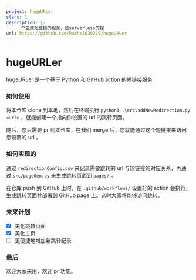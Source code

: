 ```yaml
---
project: hugeURLer
stars: 1
description: |-
    一个生成短链接的服务，是serverless的捏
url: https://github.com/Rachel030219/hugeURLer
---
```


# hugeURLer

hugeURLer 是一个基于 Python 和 GitHub action 的短链接服务

### 如何使用

将本仓库 clone 到本地，然后在终端执行 `python3 .\src\addNewRedirection.py  <url>` ，就能创建一个指向你设置的 url 的跳转页面。

随后，您只需要 pr 到本仓库，在我们 merge 后，您就能通过这个短链接来访问您设置的 url 。

### 如何实现的

通过 `redirectionConfig.csv` 来记录需要跳转的 url 与短链接的对应关系，再通过 `src/pageGen.py` 来生成跳转页面到 `pages/` 。

在仓库 push 到 GitHub 上时，在 `.github/workflows/` 设置好的 action 会执行，生成跳转页面并部署到 GitHub page 上。这时大家将能够访问跳转。

### 未来计划

- [x] 美化跳转页面
- [x] 美化主页
- [ ] 更便捷地增加新跳转纪录

### 最后

欢迎大家来用，欢迎 pr 功能。


